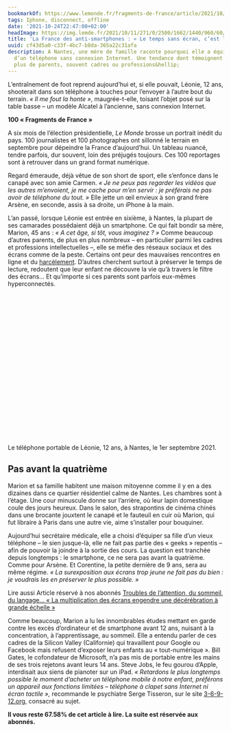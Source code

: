 ```yaml
---
bookmarkOf: https://www.lemonde.fr/fragments-de-france/article/2021/10/20/la-france-des-anti-smartphones-le-temps-sans-ecran-c-est-la-liberte_6099096_6095744.html
tags: Iphone, disconnect, offline
date: '2021-10-24T22:47:00+02:00'
headImage: https://img.lemde.fr/2021/10/11/271/0/2500/1662/1440/960/60/0/8a7eed4_669508998-jerome-gence-le-monde-fragments-de-france-nokia-3310-06.jpg
title: 'La France des anti-smartphones : « Le temps sans écran, c’est la liberté »'
uuid: cf43d5a0-c33f-4bc7-b8da-365a22c31afa
description: A Nantes, une mère de famille raconte pourquoi elle a équipé sa fille
  d’un téléphone sans connexion Internet. Une tendance dont témoignent de plus en
  plus de parents, souvent cadres ou professions&hellip;
---
```


L’entraînement de foot reprend aujourd’hui et, si elle pouvait, Léonie, 12 ans, shooterait dans son téléphone à touches pour l’envoyer à l’autre bout du terrain. _« Il me fout la honte »_, maugrée-t-elle, toisant l’objet posé sur la table basse – un modèle Alcatel à l’ancienne, sans connexion Internet.

**100 « Fragments de France »**

A six mois de l’élection présidentielle, _Le Monde_ brosse un portrait inédit du pays. 100 journalistes et 100 photographes ont sillonné le terrain en septembre pour dépeindre la France d’aujourd’hui. Un tableau nuancé, tendre parfois, dur souvent, loin des préjugés toujours. Ces 100 reportages sont à retrouver dans un grand format numérique.

Regard émeraude, déjà vêtue de son short de sport, elle s’enfonce dans le canapé avec son amie Carmen. _« Je ne peux pas regarder les vidéos que les autres m’envoient, je me cache pour m’en servir : je préférais ne pas avoir de téléphone du tout. »_ Elle jette un œil envieux à son grand frère Arsène, en seconde, assis à sa droite, un iPhone à la main.

L’an passé, lorsque Léonie est entrée en sixième, à Nantes, la plupart de ses camarades possédaient déjà un smartphone. Ce qui fait bondir sa mère, Marion, 45 ans : _« A cet âge, si tôt, vous imaginez ? »_ Comme beaucoup d’autres parents, de plus en plus nombreux – en particulier parmi les cadres et professions intellectuelles –, elle se méfie des réseaux sociaux et des écrans comme de la peste. Certains ont peur des mauvaises rencontres en ligne et du [harcèlement](https://www.lemonde.fr/pixels/article/2020/11/05/le-cyberharcelement-scolaire-s-est-completement-banalise_6058665_4408996.html). D’autres cherchent surtout à préserver le temps de lecture, redoutent que leur enfant ne découvre la vie qu’à travers le filtre des écrans… Et qu’importe si ces parents sont parfois eux-mêmes hyperconnectés.

![Le téléphone portable de Léonie, 12 ans, à Nantes, le 1er septembre 2021.](data:image/svg+xml,%3Csvg%20xmlns=%27http://www.w3.org/2000/svg%27%20viewBox=%270%200%20664%20443%27%3E%3C/svg%3E)

Le téléphone portable de Léonie, 12 ans, à Nantes, le 1er septembre 2021.

Pas avant la quatrième
----------------------

Marion et sa famille habitent une maison mitoyenne comme il y en a des dizaines dans ce quartier résidentiel calme de Nantes. Les chambres sont à l’étage. Une cour minuscule donne sur l’arrière, où leur lapin domestique coule des jours heureux. Dans le salon, des strapontins de cinéma chinés dans une brocante jouxtent le canapé et le fauteuil en cuir où Marion, qui fut libraire à Paris dans une autre vie, aime s’installer pour bouquiner.

Aujourd’hui secrétaire médicale, elle a choisi d’équiper sa fille d’un vieux téléphone – le sien jusque-là, elle ne fait pas partie des « geeks » repentis – afin de pouvoir la joindre à la sortie des cours. La question est tranchée depuis longtemps : le smartphone, ce ne sera pas avant la quatrième. Comme pour Arsène. Et Corentine, la petite dernière de 9 ans, sera au même régime. _« La surexposition aux écrans trop jeune ne fait pas du bien : je voudrais les en préserver le plus possible. »_

Lire aussi Article réservé à nos abonnés [Troubles de l’attention, du sommeil, du langage… « La multiplication des écrans engendre une décérébration à grande échelle »](https://www.lemonde.fr/sciences/article/2019/10/21/michel-desmurget-la-multiplication-des-ecrans-engendre-une-decerebration-a-grande-echelle_6016350_1650684.html)

Comme beaucoup, Marion a lu les innombrables études mettant en garde contre les excès d’ordinateur et de smartphone avant 12 ans, nuisant à la concentration, à l’apprentissage, au sommeil. Elle a entendu parler de ces cadres de la Silicon Valley (Californie) qui travaillent pour Google ou Facebook mais refusent d’exposer leurs enfants au « tout-numérique ». Bill Gates, le cofondateur de Microsoft, n’a pas mis de portable entre les mains de ses trois rejetons avant leurs 14 ans. Steve Jobs, le feu gourou d’Apple, interdisait aux siens de pianoter sur un iPad. _« Retardons le plus longtemps possible le moment d’acheter un téléphone mobile à notre enfant, préférons un appareil aux fonctions limitées – téléphone à clapet sans Internet ni écran tactile »,_ recommande le psychiatre Serge Tisseron, sur le site [3-6-9-12.org](https://www.3-6-9-12.org/), consacré au sujet.

**Il vous reste 67.58% de cet article à lire. La suite est réservée aux abonnés.**